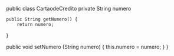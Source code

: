 public class CartaodeCredito
    private String numero

    public String getNumero() {
        return numero;
   }

   public void setNumero (String numero) {
        this.numero = numero;
     }
 }    
